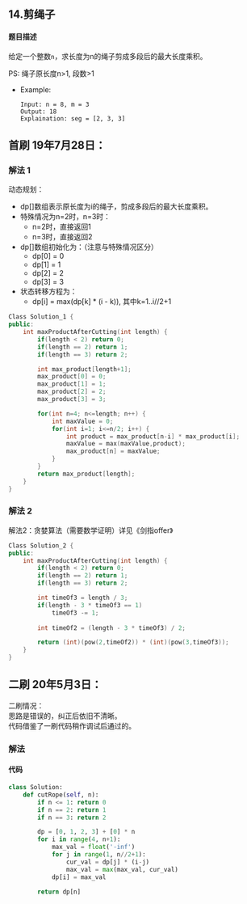 ## 14.剪绳子
#### 题目描述
给定一个整数`n`，求长度为n的绳子剪成多段后的最大长度乘积。

PS: 绳子原长度n>1, 段数>1
- Example:
    ```
    Input: n = 8, m = 3
    Output: 18
    Explaination: seg = [2, 3, 3]
    ```  

## 首刷 19年7月28日：
### 解法 1
动态规划：  
- dp[]数组表示原长度为i的绳子，剪成多段后的最大长度乘积。  
- 特殊情况为n=2时，n=3时：
  - n=2时，直接返回1
  - n=3时，直接返回2
- dp[]数组初始化为：（注意与特殊情况区分）
  - dp[0] = 0
  - dp[1] = 1
  - dp[2] = 2
  - dp[3] = 3
- 状态转移方程为：
  - dp[i] = max(dp[k] * (i - k)), 其中k=1..i//2+1
```cpp
Class Solution_1 {
public:
    int maxProductAfterCutting(int length) {
        if(length < 2) return 0;
        if(length == 2) return 1;
        if(length == 3) return 2;

        int max_product[length+1];
        max_product[0] = 0;
        max_product[1] = 1;
        max_product[2] = 2;
        max_product[3] = 3;

        for(int n=4; n<=length; n++) {
            int maxValue = 0;
            for(int i=1; i<=n/2; i++) {
                int product = max_product[n-i] * max_product[i];
                maxValue = max(maxValue,product);
                max_product[n] = maxValue;
            }
        }
        return max_product[length];
    }
}
```

### 解法 2
解法2：贪婪算法（需要数学证明）详见《剑指offer》
```cpp
Class Solution_2 {
public:
    int maxProductAfterCutting(int length) {
        if(length < 2) return 0;
        if(length == 2) return 1;
        if(length == 3) return 2;

        int timeOf3 = length / 3;
        if(length - 3 * timeOf3 == 1)
            timeOf3 -= 1;
            
        int timeOf2 = (length - 3 * timeOf3) / 2;

        return (int)(pow(2,timeOf2)) * (int)(pow(3,timeOf3));
    }
}
```


## 二刷 20年5月3日：
二刷情况：  
思路是错误的，纠正后依旧不清晰。  
代码借鉴了一刷代码稍作调试后通过的。
### 解法
#### 代码
```python
class Solution:
    def cutRope(self, n):
        if n <= 1: return 0
        if n == 2: return 1
        if n == 3: return 2

        dp = [0, 1, 2, 3] + [0] * n
        for i in range(4, n+1):
            max_val = float('-inf')
            for j in range(1, n//2+1):
                cur_val = dp[j] * (i-j)
                max_val = max(max_val, cur_val)
            dp[i] = max_val

        return dp[n]
```